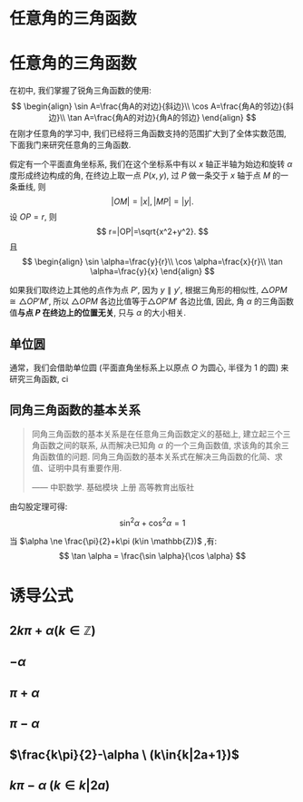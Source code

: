 # 任意角的三角函数

# 任意角的三角函数

在初中, 我们掌握了锐角三角函数的使用: 
$$
\begin{align}
\sin A=\frac{角A的对边}{斜边}\\
\cos A=\frac{角A的邻边}{斜边}\\
\tan A=\frac{角A的对边}{角A的邻边}
\end{align}
$$
在刚才任意角的学习中, 我们已经将三角函数支持的范围扩大到了全体实数范围, 下面我门来研究任意角的三角函数. 

假定有一个平面直角坐标系, 我们在这个坐标系中有以 $x$ 轴正半轴为始边和旋转 $\alpha$ 度形成终边构成的角, 在终边上取一点 $P(x,y)$, 过 $P$ 做一条交于 $x$ 轴于点 $M$ 的一条垂线, 则
$$
|OM|=|x|,|MP|=|y|.
$$
设 $OP=r$, 则
$$
r=|OP|=\sqrt{x^2+y^2}.
$$
且
$$
\begin{align}
\sin \alpha=\frac{y}{r}\\
\cos \alpha=\frac{x}{r}\\
\tan \alpha=\frac{y}{x}
\end{align}
$$

如果我们取终边上其他的点作为点 $P'$, 因为 $y\parallel y'$, 根据三角形的相似性, $\triangle OPM \cong \triangle OP'M'$, 所以 $\triangle OPM$ 各边比值等于$\triangle OP'M'$ 各边比值, 因此, 角 $\alpha$ 的三角函数值**与点 $P$ 在终边上的位置无关**, 只与 $\alpha$ 的大小相关. 

## 单位圆

通常，我们会借助单位圆 (平面直角坐标系上以原点 $O$ 为圆心, 半径为 1 的圆) 来研究三角函数, ci

## 同角三角函数的基本关系

>同角三角函数的基本关系是在任意角三角函数定义的基础上, 建立起三个三角函数之间的联系, 从而解决已知角 $\alpha$ 的一个三角函数值, 求该角的其余三角函数值的问题. 同角三角函数的基本关系式在解决三角函数的化简、求值、证明中具有重要作用. 
>
>—— 中职数学. 基础模块 上册 高等教育出版社

由勾股定理可得: 
$$
\sin^2 \alpha +\cos^2 \alpha =1
$$

当 $\alpha \ne \frac{\pi}{2}+k\pi (k\in \mathbb{Z})$ ,有: 
$$
\tan \alpha = \frac{\sin \alpha}{\cos \alpha}
$$

# 诱导公式

##  $2k\pi+\alpha(k\in \mathbb{Z})$ 

## $-\alpha$ 

## $\pi+\alpha$ 

## $\pi-\alpha$ 

## $\frac{k\pi}{2}-\alpha \  (k\in{k|2a+1})$ 

## $k\pi-\alpha \  (k\in{k|2a})$ 

